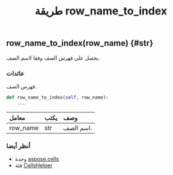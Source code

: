 ﻿---
title: طريقة row_name_to_index
second_title: Aspose.Cells for Python via .NET API المراجع
description:
type: docs
weight: 180
url: /ar/python-net/aspose.cells/cellshelper/row_name_to_index/
is_root: false
---
##  row_name_to_index(row_name) {#str}
يحصل على فهرس الصف وفقا لاسم الصف.


###  عائدات

فهرس الصف.


```python
def row_name_to_index(self, row_name):
    ...
```


| معامل| يكتب| وصف|
| :- | :- | :- |
| row_name | str | اسم الصف.|



###  أنظر أيضا
* وحدة [aspose.cells](../../)
* فئة [CellsHelper](/cells/ar/python-net/aspose.cells/cellshelper)
